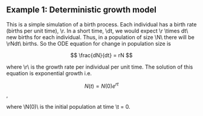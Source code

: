 ## Example 1: Deterministic growth model 

This is a simple simulation of a birth process. Each individual has a birth rate (births per unit time), \r\. In a short time, \dt\, we would expect \r \times dt\ new births for each individual. Thus, in a population of size \N\ there will be \rNdt\ births. So the ODE equation for change in population size is 

$$ \frac{dN}{dt}  = rN $$

where \r\ is the growth rate per individual per unit time. The solution of this equation is exponential growth i.e. 

$$ N(t) = N(0) e^{rt}$$,

where \N(0)\ is the initial population at time \t = 0\. 
